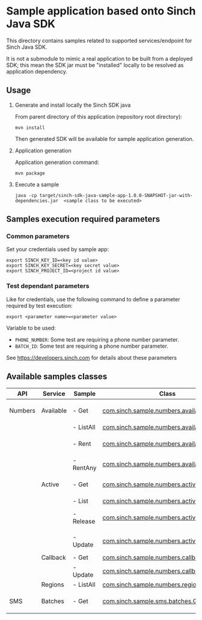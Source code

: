 # Sample application based onto Sinch Java SDK

This directory contains samples related to supported services/endpoint for Sinch Java SDK.

It is not a submodule to mimic a real application to be built from a deployed SDK; this mean the SDK jar must be "installed" locally to be resolved as application dependency. 

## Usage

1. Generate and install locally the Sinch SDK java

    From parent directory of this application (repository root directory):
    ```
    mvn install 
    ```
   Then generated SDK will be available for sample application generation.
2. Application generation

   Application generation command:
   ```
   mvn package
   ```
3. Execute a sample
    ```
    java -cp target/sinch-sdk-java-sample-app-1.0.0-SNAPSHOT-jar-with-dependencies.jar  <sample class to be executed>
    ```

## Samples execution required parameters
### Common parameters
Set your credentials used by sample app:
```
export SINCH_KEY_ID=<key id value>
export SINCH_KEY_SECRET=<key secret value>
export SINCH_PROJECT_ID=<project id value>
```

### Test dependant parameters

Like for credentials, use the following command to define a parameter required by test execution:

   ```
   export <parameter name>=<parameter value>
   ```

Variable to be used:
- `PHONE_NUMBER`: Some test are requiring a phone number parameter.
- `BATCH_ID`: Some test are requiring a phone number parameter.

See https://developers.sinch.com for details about these parameters

## Available samples classes

| API     | Service   | Sample    | Class                                                                                                         | Notes                            |
|---------|-----------|-----------|---------------------------------------------------------------------------------------------------------------|----------------------------------|
| Numbers | Available | - Get     | [com.sinch.sample.numbers.available.Get](src/main/java/com/sinch/sample/numbers/available/Get.java)         | Require `PHONE_NUMBER` parameter |
|         |           | - ListAll | [com.sinch.sample.numbers.available.ListAll](src/main/java/com/sinch/sample/numbers/available/ListAll.java) |                                  |
|         |           | - Rent    | [com.sinch.sample.numbers.available.Rent](src/main/java/com/sinch/sample/numbers/available/Rent.java)       | Require `PHONE_NUMBER` parameter |
|         |           | - RentAny | [com.sinch.sample.numbers.available.RentAny](src/main/java/com/sinch/sample/numbers/available/RentAny.java) |                                  |
|         | Active    | - Get     | [com.sinch.sample.numbers.active.Get](src/main/java/com/sinch/sample/numbers/active/Get.java)               | Require `PHONE_NUMBER` parameter |
|         |           | - List    | [com.sinch.sample.numbers.active.List](src/main/java/com/sinch/sample/numbers/active/List.java)             |                                  |
|         |           | - Release | [com.sinch.sample.numbers.active.Release](src/main/java/com/sinch/sample/numbers/active/Release.java)       | Require `PHONE_NUMBER` parameter |
|         |           | - Update  | [com.sinch.sample.numbers.active.Update](src/main/java/com/sinch/sample/numbers/active/Update.java)         | Require `PHONE_NUMBER` parameter |
|         | Callback  | - Get     | [com.sinch.sample.numbers.callback.Get](src/main/java/com/sinch/sample/numbers/callback/Get.java)           |                                  |
|         |           | - Update  | [com.sinch.sample.numbers.callback.Update](src/main/java/com/sinch/sample/numbers/callback/Get.java)        |                                  |
|         | Regions   | - ListAll | [com.sinch.sample.numbers.regions.ListAll](src/main/java/com/sinch/sample/numbers/regions/ListAll.java)     |                                  |
| SMS     | Batches   | - Get     | [com.sinch.sample.sms.batches.Get](src/main/java/com/sinch/sample/sms/batches/Get.java)                     | Require `BATCH_ID` parameter     |


